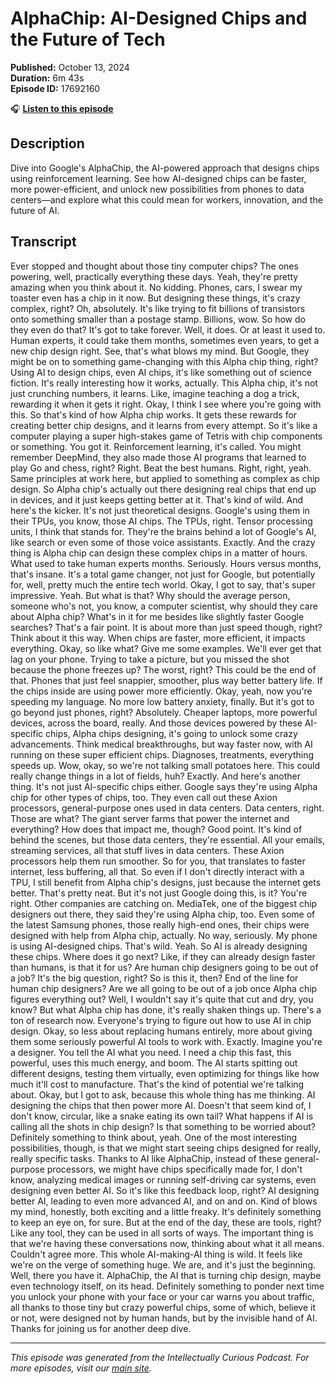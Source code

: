 # AlphaChip: AI-Designed Chips and the Future of Tech

**Published:** October 13, 2024  
**Duration:** 6m 43s  
**Episode ID:** 17692160

🎧 **[Listen to this episode](https://intellectuallycurious.buzzsprout.com/2529712/episodes/17692160-alphachip-ai-designed-chips-and-the-future-of-tech)**

## Description

Dive into Google's AlphaChip, the AI-powered approach that designs chips using reinforcement learning. See how AI-designed chips can be faster, more power-efficient, and unlock new possibilities from phones to data centers—and explore what this could mean for workers, innovation, and the future of AI.

## Transcript

Ever stopped and thought about those tiny computer chips? The ones powering, well, practically everything these days. Yeah, they're pretty amazing when you think about it. No kidding. Phones, cars, I swear my toaster even has a chip in it now. But designing these things, it's crazy complex, right? Oh, absolutely. It's like trying to fit billions of transistors onto something smaller than a postage stamp. Billions, wow. So how do they even do that? It's got to take forever. Well, it does. Or at least it used to. Human experts, it could take them months, sometimes even years, to get a new chip design right. See, that's what blows my mind. But Google, they might be on to something game-changing with this Alpha chip thing, right? Using AI to design chips, even AI chips, it's like something out of science fiction. It's really interesting how it works, actually. This Alpha chip, it's not just crunching numbers, it learns. Like, imagine teaching a dog a trick, rewarding it when it gets it right. Okay, I think I see where you're going with this. So that's kind of how Alpha chip works. It gets these rewards for creating better chip designs, and it learns from every attempt. So it's like a computer playing a super high-stakes game of Tetris with chip components or something. You got it. Reinforcement learning, it's called. You might remember DeepMind, they also made those AI programs that learned to play Go and chess, right? Right. Beat the best humans. Right, right, yeah. Same principles at work here, but applied to something as complex as chip design. So Alpha chip's actually out there designing real chips that end up in devices, and it just keeps getting better at it. That's kind of wild. And here's the kicker. It's not just theoretical designs. Google's using them in their TPUs, you know, those AI chips. The TPUs, right. Tensor processing units, I think that stands for. They're the brains behind a lot of Google's AI, like search or even some of those voice assistants. Exactly. And the crazy thing is Alpha chip can design these complex chips in a matter of hours. What used to take human experts months. Seriously. Hours versus months, that's insane. It's a total game changer, not just for Google, but potentially for, well, pretty much the entire tech world. Okay, I got to say, that's super impressive. Yeah. But what is that? Why should the average person, someone who's not, you know, a computer scientist, why should they care about Alpha chip? What's in it for me besides like slightly faster Google searches? That's a fair point. It is about more than just speed though, right? Think about it this way. When chips are faster, more efficient, it impacts everything. Okay, so like what? Give me some examples. We'll ever get that lag on your phone. Trying to take a picture, but you missed the shot because the phone freezes up? The worst, right? This could be the end of that. Phones that just feel snappier, smoother, plus way better battery life. If the chips inside are using power more efficiently. Okay, yeah, now you're speeding my language. No more low battery anxiety, finally. But it's got to go beyond just phones, right? Absolutely. Cheaper laptops, more powerful devices, across the board, really. And those devices powered by these AI-specific chips, Alpha chips designing, it's going to unlock some crazy advancements. Think medical breakthroughs, but way faster now, with AI running on these super efficient chips. Diagnoses, treatments, everything speeds up. Wow, okay, so we're not talking small potatoes here. This could really change things in a lot of fields, huh? Exactly. And here's another thing. It's not just AI-specific chips either. Google says they're using Alpha chip for other types of chips, too. They even call out these Axion processors, general-purpose ones used in data centers. Data centers, right. Those are what? The giant server farms that power the internet and everything? How does that impact me, though? Good point. It's kind of behind the scenes, but those data centers, they're essential. All your emails, streaming services, all that stuff lives in data centers. These Axion processors help them run smoother. So for you, that translates to faster internet, less buffering, all that. So even if I don't directly interact with a TPU, I still benefit from Alpha chip's designs, just because the internet gets better. That's pretty neat. But it's not just Google doing this, is it? You're right. Other companies are catching on. MediaTek, one of the biggest chip designers out there, they said they're using Alpha chip, too. Even some of the latest Samsung phones, those really high-end ones, their chips were designed with help from Alpha chip, actually. No way, seriously. My phone is using AI-designed chips. That's wild. Yeah. So AI is already designing these chips. Where does it go next? Like, if they can already design faster than humans, is that it for us? Are human chip designers going to be out of a job? It's the big question, right? So is this it, then? End of the line for human chip designers? Are we all going to be out of a job once Alpha chip figures everything out? Well, I wouldn't say it's quite that cut and dry, you know? But what Alpha chip has done, it's really shaken things up. There's a ton of research now. Everyone's trying to figure out how to use AI in chip design. Okay, so less about replacing humans entirely, more about giving them some seriously powerful AI tools to work with. Exactly. Imagine you're a designer. You tell the AI what you need. I need a chip this fast, this powerful, uses this much energy, and boom. The AI starts spitting out different designs, testing them virtually, even optimizing for things like how much it'll cost to manufacture. That's the kind of potential we're talking about. Okay, but I got to ask, because this whole thing has me thinking. AI designing the chips that then power more AI. Doesn't that seem kind of, I don't know, circular, like a snake eating its own tail? What happens if AI is calling all the shots in chip design? Is that something to be worried about? Definitely something to think about, yeah. One of the most interesting possibilities, though, is that we might start seeing chips designed for really, really specific tasks. Thanks to AI like AlphaChip, instead of these general-purpose processors, we might have chips specifically made for, I don't know, analyzing medical images or running self-driving car systems, even designing even better AI. So it's like this feedback loop, right? AI designing better AI, leading to even more advanced AI, and on and on. Kind of blows my mind, honestly, both exciting and a little freaky. It's definitely something to keep an eye on, for sure. But at the end of the day, these are tools, right? Like any tool, they can be used in all sorts of ways. The important thing is that we're having these conversations now, thinking about what it all means. Couldn't agree more. This whole AI-making-AI thing is wild. It feels like we're on the verge of something huge. We are, and it's just the beginning. Well, there you have it. AlphaChip, the AI that is turning chip design, maybe even technology itself, on its head. Definitely something to ponder next time you unlock your phone with your face or your car warns you about traffic, all thanks to those tiny but crazy powerful chips, some of which, believe it or not, were designed not by human hands, but by the invisible hand of AI. Thanks for joining us for another deep dive.

---
*This episode was generated from the Intellectually Curious Podcast. For more episodes, visit our [main site](https://intellectuallycurious.buzzsprout.com).*
